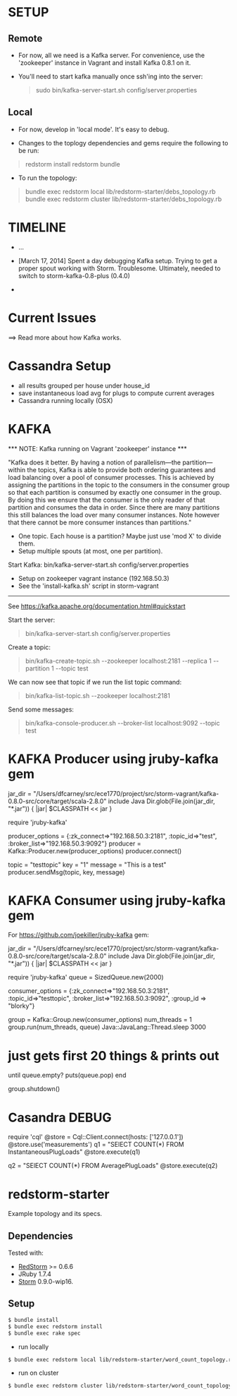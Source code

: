 # SETUP

## Remote

- For now, all we need is a Kafka server. For convenience, use the 'zookeeper' 
  instance in Vagrant and install Kafka 0.8.1 on it.

- You'll need to start kafka manually once ssh'ing into the server:
  > sudo bin/kafka-server-start.sh config/server.properties

## Local

- For now, develop in 'local mode'. It's easy to debug.

- Changes to the toplogy dependencies and gems require the following to be run:
 > redstorm install
 > redstorm bundle

- To run the topology:
 > bundle exec redstorm local lib/redstorm-starter/debs_topology.rb
 > bundle exec redstorm cluster lib/redstorm-starter/debs_topology.rb


# TIMELINE

- ...

- [March 17, 2014] Spent a day debugging Kafka setup. Trying to get a proper spout working with Storm. Troublesome. Ultimately, needed to switch to storm-kafka-0.8-plus (0.4.0)

- 


# Current Issues

==> Read more about how Kafka works.

# Cassandra Setup

- all results grouped per house under house_id
- save instantaneous load avg for plugs to compute current averages
- Cassandra running locally (OSX)

# KAFKA

*** NOTE: Kafka running on Vagrant 'zookeeper' instance ***

"Kafka does it better. By having a notion of parallelism—the partition—within the topics, Kafka is able to provide both ordering guarantees and load balancing over a pool of consumer processes. This is achieved by assigning the partitions in the topic to the consumers in the consumer group so that each partition is consumed by exactly one consumer in the group. By doing this we ensure that the consumer is the only reader of that partition and consumes the data in order. Since there are many partitions this still balances the load over many consumer instances. Note however that there cannot be more consumer instances than partitions."

- One topic. Each house is a partition? Maybe just use 'mod X' to divide them.
- Setup multiple spouts (at most, one per partition).

Start Kafka: bin/kafka-server-start.sh config/server.properties

- Setup on zookeeper vagrant instance (192.168.50.3)
- See the 'install-kafka.sh' script in storm-vagrant

---

See https://kafka.apache.org/documentation.html#quickstart

Start the server:
  > bin/kafka-server-start.sh config/server.properties

Create a topic:
  > bin/kafka-create-topic.sh --zookeeper localhost:2181 --replica 1 --partition 1 --topic test

We can now see that topic if we run the list topic command:
  > bin/kafka-list-topic.sh --zookeeper localhost:2181

Send some messages:
  > bin/kafka-console-producer.sh --broker-list localhost:9092 --topic test

# KAFKA Producer using jruby-kafka gem

  jar_dir = "/Users/dfcarney/src/ece1770/project/src/storm-vagrant/kafka-0.8.0-src/core/target/scala-2.8.0"
  include Java
  Dir.glob(File.join(jar_dir, "*.jar")) { |jar|
    $CLASSPATH << jar
  }

  require 'jruby-kafka'

  producer_options = {:zk_connect=>"192.168.50.3:2181", :topic_id=>"test", :broker_list=>"192.168.50.3:9092"} 
  producer = Kafka::Producer.new(producer_options)
  producer.connect()

  topic = "testtopic"
  key = "1"
  message = "This is a test"
  producer.sendMsg(topic, key, message)

# KAFKA Consumer using jruby-kafka gem

For https://github.com/joekiller/jruby-kafka gem:

jar_dir = "/Users/dfcarney/src/ece1770/project/src/storm-vagrant/kafka-0.8.0-src/core/target/scala-2.8.0"
include Java
Dir.glob(File.join(jar_dir, "*.jar")) { |jar|
  $CLASSPATH << jar
}

require 'jruby-kafka'
queue = SizedQueue.new(2000)

consumer_options = {:zk_connect=>"192.168.50.3:2181", :topic_id=>"testtopic", :broker_list=>"192.168.50.3:9092", :group_id => "blorky"} 

group = Kafka::Group.new(consumer_options)
num_threads = 1
group.run(num_threads, queue)
Java::JavaLang::Thread.sleep 3000

# just gets first 20 things & prints out
until queue.empty?
  puts(queue.pop)
end

group.shutdown()

# Casandra DEBUG

require 'cql'
@store = Cql::Client.connect(hosts: ['127.0.0.1'])
@store.use('measurements')
q1 = "SElECT COUNT(*) FROM InstantaneousPlugLoads"
@store.execute(q1)

q2 = "SElECT COUNT(*) FROM AveragePlugLoads"
@store.execute(q2)

# redstorm-starter

Example topology and its specs.

## Dependencies

Tested with:
- [RedStorm](https://github.com/colinsurprenant/redstorm) >= 0.6.6
- JRuby 1.7.4
- [Storm](https://github.com/nathanmarz/storm/) 0.9.0-wip16.

## Setup

```sh
$ bundle install
$ bundle exec redstorm install
$ bundle exec rake spec
```

- run locally

```sh
$ bundle exec redstorm local lib/redstorm-starter/word_count_topology.rb
```

- run on cluster

```sh
$ bundle exec redstorm cluster lib/redstorm-starter/word_count_topology.rb
```


